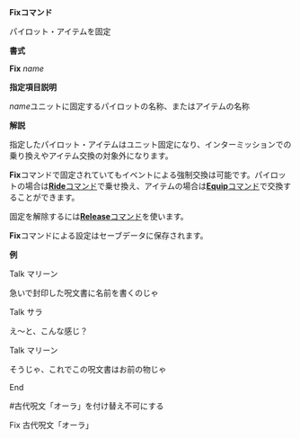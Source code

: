 **Fixコマンド**

パイロット・アイテムを固定

**書式**

**Fix** *name*

**指定項目説明**

*name*ユニットに固定するパイロットの名称、またはアイテムの名称

**解説**

指定したパイロット・アイテムはユニット固定になり、インターミッションでの乗り換えやアイテム交換の対象外になります。

**Fix**コマンドで固定されていてもイベントによる強制交換は可能です。パイロットの場合は[**Ride**コマンド](Rideコマンド)で乗せ換え、アイテムの場合は[**Equip**コマンド](Equipコマンド)で交換することができます。

固定を解除するには[**Release**コマンド](Releaseコマンド)を使います。

**Fix**コマンドによる設定はセーブデータに保存されます。

**例**

Talk マリーン

急いで封印した呪文書に名前を書くのじゃ

Talk サラ

え～と、こんな感じ？

Talk マリーン

そうじゃ、これでこの呪文書はお前の物じゃ

End

#古代呪文「オーラ」を付け替え不可にする

Fix 古代呪文「オーラ」
